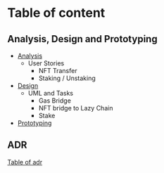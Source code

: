 # Table of content

## Analysis, Design and Prototyping

* [Analysis](analisys.md)
  * User Stories
    * NFT Transfer
    * Staking / Unstaking
* [Design](design.md)
  * UML and Tasks
    * Gas Bridge
    * NFT bridge to Lazy Chain
    * Stake
* [Prototyping](prototyping.md)

## ADR

[Table of adr](adr/adr-toc.md)
